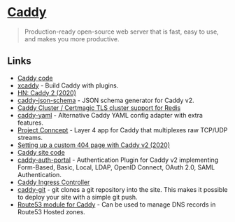 # [Caddy](https://caddyserver.com/)

> Production-ready open-source web server that is fast, easy to use, and makes you more productive.

## Links

- [Caddy code](https://github.com/mholt/caddy)
- [xcaddy](https://github.com/caddyserver/xcaddy) - Build Caddy with plugins.
- [HN: Caddy 2 (2020)](https://news.ycombinator.com/item?id=23070567)
- [caddy-json-schema](https://github.com/abiosoft/caddy-json-schema) - JSON schema generator for Caddy v2.
- [Caddy Cluster / Certmagic TLS cluster support for Redis](https://github.com/gamalan/caddy-tlsredis)
- [caddy-yaml](https://github.com/abiosoft/caddy-yaml) - Alternative Caddy YAML config adapter with extra features.
- [Project Conncept](https://github.com/mholt/conncept) - Layer 4 app for Caddy that multiplexes raw TCP/UDP streams.
- [Setting up a custom 404 page with Caddy v2 (2020)](https://vivekseth.com/caddy-custom-404/)
- [Caddy site code](https://github.com/caddyserver/website)
- [caddy-auth-portal](https://github.com/greenpau/caddy-auth-portal) - Authentication Plugin for Caddy v2 implementing Form-Based, Basic, Local, LDAP, OpenID Connect, OAuth 2.0, SAML Authentication.
- [Caddy Ingress Controller](https://github.com/caddyserver/ingress)
- [caddy-git](https://github.com/abiosoft/caddy-git) - git clones a git repository into the site. This makes it possible to deploy your site with a simple git push.
- [Route53 module for Caddy](https://github.com/caddy-dns/route53) - Can be used to manage DNS records in Route53 Hosted zones.
